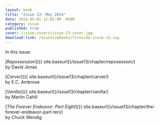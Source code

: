 ```yaml
---
layout: book
title: "Issue 13: May 2014"
date: 2014-05-01 12:01:00 -0500
category: issue
published: true
cover: /issue-covers/issue-13-cover.jpg
download-link: /assets/ebooks/fireside-issue-13.zip
---
```


In this issue:

[_Repossession_]({{ site.baseurl}}/issue13/chapter/reposession/)<br/>
by David Jonas

[_Carver_]({{ site.baseurl}}/issue13/chapter/carver/)<br/>
by E.C. Ambrose

[_Vanilla_]({{ site.baseurl}}/issue13/chapter/vanilla/)<br/>
by Martin Cahill

[_The Forever Endeavor: Part Eight_]({{ site.baseurl}}/issue13/chapter/the-forever-endeavor-part-ten/)<br/>
by Chuck Wendig
